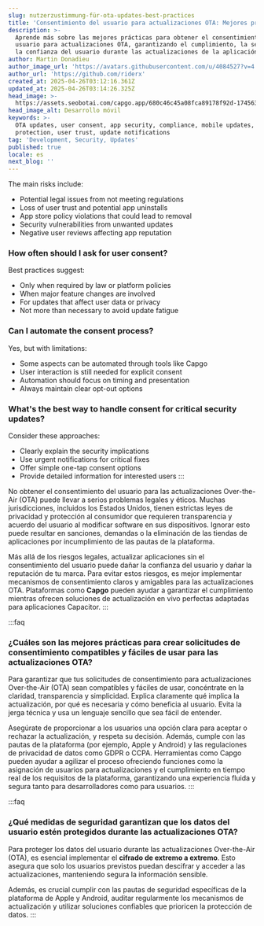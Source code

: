 ```yaml
---
slug: nutzerzustimmung-für-ota-updates-best-practices
title: 'Consentimiento del usuario para actualizaciones OTA: Mejores prácticas'
description: >-
  Aprende más sobre las mejores prácticas para obtener el consentimiento del
  usuario para actualizaciones OTA, garantizando el cumplimiento, la seguridad y
  la confianza del usuario durante las actualizaciones de la aplicación.
author: Martin Donadieu
author_image_url: 'https://avatars.githubusercontent.com/u/4084527?v=4'
author_url: 'https://github.com/riderx'
created_at: 2025-04-26T03:12:16.361Z
updated_at: 2025-04-26T03:14:26.325Z
head_image: >-
  https://assets.seobotai.com/capgo.app/680c46c45a08fca89178f92d-1745637266325.jpg
head_image_alt: Desarrollo móvil
keywords: >-
  OTA updates, user consent, app security, compliance, mobile updates, data
  protection, user trust, update notifications
tag: 'Development, Security, Updates'
published: true
locale: es
next_blog: ''
---
```

The main risks include:
-   Potential legal issues from not meeting regulations
-   Loss of user trust and potential app uninstalls
-   App store policy violations that could lead to removal
-   Security vulnerabilities from unwanted updates
-   Negative user reviews affecting app reputation

### How often should I ask for user consent?

Best practices suggest:
-   Only when required by law or platform policies
-   When major feature changes are involved
-   For updates that affect user data or privacy
-   Not more than necessary to avoid update fatigue

### Can I automate the consent process?

Yes, but with limitations:
-   Some aspects can be automated through tools like Capgo
-   User interaction is still needed for explicit consent
-   Automation should focus on timing and presentation
-   Always maintain clear opt-out options

### What's the best way to handle consent for critical security updates?

Consider these approaches:
-   Clearly explain the security implications
-   Use urgent notifications for critical fixes
-   Offer simple one-tap consent options
-   Provide detailed information for interested users
:::

No obtener el consentimiento del usuario para las actualizaciones Over-the-Air (OTA) puede llevar a serios problemas legales y éticos. Muchas jurisdicciones, incluidos los Estados Unidos, tienen estrictas leyes de privacidad y protección al consumidor que requieren transparencia y acuerdo del usuario al modificar software en sus dispositivos. Ignorar esto puede resultar en sanciones, demandas o la eliminación de las tiendas de aplicaciones por incumplimiento de las pautas de la plataforma.

Más allá de los riesgos legales, actualizar aplicaciones sin el consentimiento del usuario puede dañar la confianza del usuario y dañar la reputación de tu marca. Para evitar estos riesgos, es mejor implementar mecanismos de consentimiento claros y amigables para las actualizaciones OTA. Plataformas como **Capgo** pueden ayudar a garantizar el cumplimiento mientras ofrecen soluciones de actualización en vivo perfectas adaptadas para aplicaciones Capacitor.
:::

:::faq
### ¿Cuáles son las mejores prácticas para crear solicitudes de consentimiento compatibles y fáciles de usar para las actualizaciones OTA?

Para garantizar que tus solicitudes de consentimiento para actualizaciones Over-the-Air (OTA) sean compatibles y fáciles de usar, concéntrate en la claridad, transparencia y simplicidad. Explica claramente qué implica la actualización, por qué es necesaria y cómo beneficia al usuario. Evita la jerga técnica y usa un lenguaje sencillo que sea fácil de entender.

Asegúrate de proporcionar a los usuarios una opción clara para aceptar o rechazar la actualización, y respeta su decisión. Además, cumple con las pautas de la plataforma (por ejemplo, Apple y Android) y las regulaciones de privacidad de datos como GDPR o CCPA. Herramientas como Capgo pueden ayudar a agilizar el proceso ofreciendo funciones como la asignación de usuarios para actualizaciones y el cumplimiento en tiempo real de los requisitos de la plataforma, garantizando una experiencia fluida y segura tanto para desarrolladores como para usuarios.
:::

:::faq
### ¿Qué medidas de seguridad garantizan que los datos del usuario estén protegidos durante las actualizaciones OTA?

Para proteger los datos del usuario durante las actualizaciones Over-the-Air (OTA), es esencial implementar el **cifrado de extremo a extremo**. Esto asegura que solo los usuarios previstos puedan descifrar y acceder a las actualizaciones, manteniendo segura la información sensible.

Además, es crucial cumplir con las pautas de seguridad específicas de la plataforma de Apple y Android, auditar regularmente los mecanismos de actualización y utilizar soluciones confiables que prioricen la protección de datos.
:::

